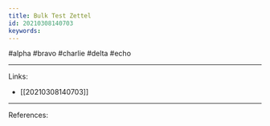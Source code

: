 ```yaml
---
title: Bulk Test Zettel
id: 20210308140703
keywords:
---
```

#alpha #bravo #charlie #delta #echo

---
Links:

- [[20210308140703]]

---
References:
